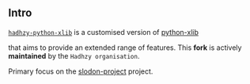 ##  **Intro**

[`hadhzy-python-xlib`](https://github.com/Hadhzy/Hadhzy-python-xlib) is a customised version of [python-xlib](https://github.com/python-xlib/python-xlib) 

that aims to provide an extended range of features. This **fork** is actively **maintained** by the `Hadhzy organisation`. 

Primary focus on the  [slodon-project](https://github.com/Hadhzy/slodon) project.

